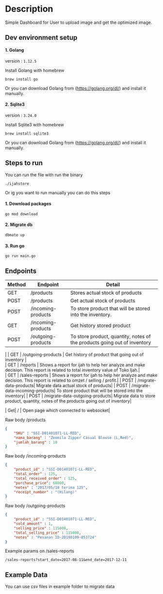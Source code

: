 # Description

Simple Dashboard for User to upload image and get the optimized image.

## Dev environment setup

#### 1. Golang

version : `1.12.5`

Install Golang with homebrew
```
brew install go
```

Or you can download Golang from (https://golang.org/dl/) and install it manually. 

#### 2. Sqlite3

version : `3.24.0`

Install Sqlite3 with homebrew
```
brew install sqlite3
```

Or you can download Golang from (https://golang.org/dl/) and install it manually. 

## Steps to run

You can run the file with run the binary
```
./ijahstore
```

Or ig you want to run manually you can do this steps

#### 1. Download packages


```
go mod download
```

#### 2. Migrate db
```
dbmate up
```

#### 3. Run go
```
go run main.go
```



## Endpoints

| Method  | Endpoint | Detail |
| ------------- | ------------- | ------------- | 
| GET | /products | Stores actual stock of products |  
| POST | /products| Get actual stock of products|
| POST | /incoming-products | To store product that will be stored into the inventory. |  
| GET | /incoming-products| Get history stored product |
| POST | /outgoing-products| To store product, quantity, notes of the products going out of inventory
|
| GET | /outgoing-products | Get history of product that going out of inventory |  
| GET | /reports | Shows a report for ijah to help her analyze and make decision. This report is related to total inventory value of Toko Ijah.|  
| GET | /sales-reports | Shows a report for ijah to help her analyze and make decision. This report is related to omzet / selling / profit.|
| POST | /migrate-data-products| Migrate data actual stock of products|
| POST | /migrate-data-incoming-products| To store product that will be stored into the inventory|
| POST | /migrate-data-outgoing-products| Migrate data to store product, quantity, notes of the products going out of inventory|



| Get| / | Open page which connected to websocket|

Raw body /products
```json
{
	"SKU" : "SSI-D01401071-LL-RED",
	"nama_barang" : "Zeomila Zipper Casual Blouse (L,Red)",
	"jumlah_barang" : 10
}
```


Raw body /incoming-products
```json
{
	"product_id" : "SSI-D01401071-LL-RED",
	"total_order" : 125,
	"total_received_order" : 125,
	"purchase_price": 68000,
	"notes" : "2017/05/18 terima 125",
	"receipt_number" : "(Hilang)"
}
```

Raw body /outgoing-products
```json
{
	"product_id" : "SSI-D01401071-LL-RED",
	"sold_amount" : 1,
	"selling_price" : 115000,
	"total_selling_price" : 115000,
	"notes" : "Pesanan ID-20180109-853724"
}
```

Example params on /sales-reports
```
/sales-reports?start_date=2017-08-11&end_date=2017-12-11
```

## Example Data

You can use csv files in example folder to migrate data
